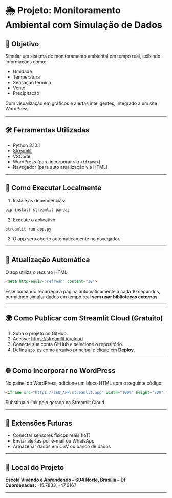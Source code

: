# 🌦️ Projeto: Monitoramento Ambiental com Simulação de Dados

## 🎯 Objetivo
Simular um sistema de monitoramento ambiental em tempo real, exibindo informações como:
- Umidade
- Temperatura
- Sensação térmica
- Vento
- Precipitação

Com visualização em gráficos e alertas inteligentes, integrado a um site WordPress.

---

## 🛠️ Ferramentas Utilizadas

- Python 3.13.1
- [Streamlit](https://streamlit.io)
- VSCode
- WordPress (para incorporar via `<iframe>`)
- Navegador (para auto atualização via HTML)

---

## 🚀 Como Executar Localmente

1. Instale as dependências:

```bash
pip install streamlit pandas
```

2. Execute o aplicativo:

```bash
streamlit run app.py
```

3. O app será aberto automaticamente no navegador.

---

## 🔁 Atualização Automática

O app utiliza o recurso HTML:

```html
<meta http-equiv="refresh" content="10">
```

Esse comando recarrega a página automaticamente a cada 10 segundos, permitindo simular dados em tempo real **sem usar bibliotecas externas**.

---

## 🌍 Como Publicar com Streamlit Cloud (Gratuito)

1. Suba o projeto no GitHub.
2. Acesse: https://streamlit.io/cloud
3. Conecte sua conta GitHub e selecione o repositório.
4. Defina `app.py` como arquivo principal e clique em **Deploy**.

---

## 🌐 Como Incorporar no WordPress

No painel do WordPress, adicione um bloco HTML com o seguinte código:

```html
<iframe src="https://SEU_APP.streamlit.app" width="100%" height="700" frameborder="0"></iframe>
```

Substitua o link pelo gerado na Streamlit Cloud.

---

## 🧠 Extensões Futuras

- Conectar sensores físicos reais (IoT)
- Enviar alertas por e-mail ou WhatsApp
- Armazenar dados em CSV ou banco de dados

---

## 📍 Local do Projeto

**Escola Vivendo e Aprendendo – 604 Norte, Brasília – DF**  
**Coordenadas:** -15.7833, -47.9167

---
